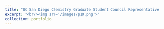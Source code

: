 ```yaml
---
title: "UC San Diego Chemistry Graduate Student Council Representative (2023-2024)"
excerpt: "<br/><img src='/images/p10.png'>"
collection: portfolio
---
```


